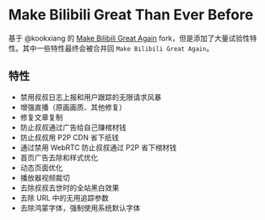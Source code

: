 # Make Bilibili Great Than Ever Before

基于 @kookxiang 的 [Make Bilibili Great Again](https://greasyfork.org/en/scripts/415714-make-bilibili-great-again) fork，但是添加了大量试验性特性。其中一些特性最终会被合并回 `Make Bilibili Great Again`。

## 特性

- 禁用叔叔日志上报和用户跟踪的无限请求风暴
- 增强直播（原画画质、其他修复）
- 修复文章复制
- 防止叔叔通过广告给自己赚棺材钱
- 防止叔叔用 P2P CDN 省下纸钱
- 通过禁用 WebRTC 防止叔叔通过 P2P 省下棺材钱
- 首页广告去除和样式优化
- 动态页面优化
- 播放器视频裁切
- 去除叔叔去世时的全站黑白效果
- 去除 URL 中的无用追踪参数
- 去除鸿蒙字体，强制使用系统默认字体
